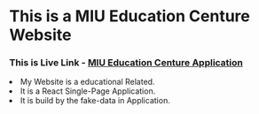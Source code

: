 <h1>This is a MIU Education Centure Website</h1>
 <h3>This is Live Link - <a href="https://pedantic-williams-a4de69.netlify.app/">MIU Education Centure Application</a></h3>
    <ui>
      <li>My Website is a educational Related.</li>
      <li>It is a React Single-Page Application.</li>
      <li>It is build by the fake-data in Application. </li>
    </ui>